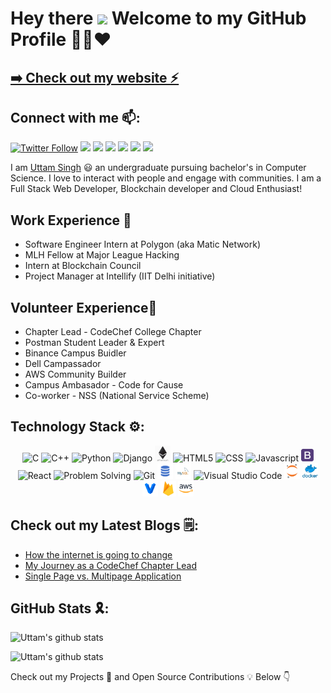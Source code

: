 # Hey there <img src="https://media.giphy.com/media/hvRJCLFzcasrR4ia7z/giphy.gif" width="30px"> Welcome to my GitHub Profile 👨‍💻❤️

## <p><a href="https://uttam-singhh.github.io/Portfolio/">➡️ Check out my website ⚡</a></p>

## Connect with me 📫:
[![Twitter Follow](https://img.shields.io/twitter/follow/singhk_uttam.svg?style=social)](https://twitter.com/singhk_uttam)
<a href="https://www.linkedin.com/in/uttam-singh/"><img src="https://img.shields.io/badge/linkedin-%230077B5.svg?&style=for-the-badge&logo=linkedin&logoColor=white" height=25></a> 
<a href="https://medium.com/@uttamkhanduja"><img src="https://img.shields.io/badge/medium-%2312100E.svg?&style=for-the-badge&logo=medium&logoColor=white" height=25></a> 
<a href=""><img src="https://img.shields.io/badge/instagram-%23E4405F.svg?&style=for-the-badge&logo=instagram&logoColor=white" height=25></a>
<a href="https://www.facebook.com/uttam.khanduja"><img src="https://img.shields.io/badge/facebook-%231DA1F2.svg?&style=for-the-badge&logo=facebook&logoColor=white" height=25></a> 
<a href="https://www.youtube.com/channel/UCKbY9fHz4y_tt2lWSe9bUJw"><img src="https://img.shields.io/badge/youtube-%2312100E.svg?&style=for-the-badge&logo=youtube&logoColor=red" height=25></a> 
<a href="https://discordapp.com/users/694243608064294933"><img src="https://img.shields.io/badge/discord-%230077B5.svg?&style=for-the-badge&logo=discord&logoColor=white" height=25></a>

I am <a href="https://uttam-singhh.github.io/Portfolio/">Uttam Singh</a> 😃 an undergraduate pursuing bachelor's in Computer Science. I love to interact with people and engage with communities. I am a Full Stack Web Developer, Blockchain developer and Cloud Enthusiast!

## Work Experience 👔
* Software Engineer Intern at Polygon (aka Matic Network)
* MLH Fellow at Major League Hacking
* Intern at Blockchain Council
* Project Manager at Intellify (IIT Delhi initiative)

## Volunteer Experience🌱

* Chapter Lead - CodeChef College Chapter
* Postman Student Leader & Expert
* Binance Campus Buidler
* Dell Campassador
* AWS Community Builder
* Campus Ambasador - Code for Cause
* Co-worker - NSS (National Service Scheme)

## Technology Stack ⚙️:

<p align="center">
  <img title="C" height="25" src="https://github.com/zumrudu-anka/zumrudu-anka/blob/master/images/c.svg">
  <img title="C++" height="25" src="https://github.com/zumrudu-anka/zumrudu-anka/blob/master/images/cpp.svg">
  <img title="Python" height="25" src="https://github.com/zumrudu-anka/zumrudu-anka/blob/master/images/python-original.svg">
  <img title="Django" height="25" src="https://github.com/zumrudu-anka/zumrudu-anka/blob/master/images/django.png">
  <img height="25" src="https://raw.githubusercontent.com/github/explore/80688e429a7d4ef2fca1e82350fe8e3517d3494d/topics/ethereum/ethereum.png">
  <img title="HTML5" height="25" src="https://github.com/zumrudu-anka/zumrudu-anka/blob/master/images/html5.svg">
  <img title="CSS" height="25" src="https://github.com/zumrudu-anka/zumrudu-anka/blob/master/images/css.svg">
  <img title="Javascript" height="20" src="https://github.com/zumrudu-anka/zumrudu-anka/blob/master/images/javascript.svg">
  <img height="20" src="https://raw.githubusercontent.com/github/explore/80688e429a7d4ef2fca1e82350fe8e3517d3494d/topics/bootstrap/bootstrap.png">
  <img title="React" height="25" src="https://github.com/zumrudu-anka/zumrudu-anka/blob/master/images/react-original.svg">
  <img title="Problem Solving" height="25" src="https://github.com/zumrudu-anka/zumrudu-anka/blob/master/images/problemSolving.png">
  <img title="Git" height="25" src="https://github.com/zumrudu-anka/zumrudu-anka/blob/master/images/git-original.svg">
  <img height="25" src="https://raw.githubusercontent.com/github/explore/80688e429a7d4ef2fca1e82350fe8e3517d3494d/topics/sql/sql.png">
  <img height="25" src="https://raw.githubusercontent.com/github/explore/80688e429a7d4ef2fca1e82350fe8e3517d3494d/topics/mysql/mysql.png">
  <img title="Visual Studio Code" height="25" src="https://github.com/zumrudu-anka/zumrudu-anka/blob/master/images/vscode.png">
  <img height="25" src="https://raw.githubusercontent.com/github/explore/80688e429a7d4ef2fca1e82350fe8e3517d3494d/topics/jupyter-notebook/jupyter-notebook.png">
  <img height="25" src="https://raw.githubusercontent.com/github/explore/80688e429a7d4ef2fca1e82350fe8e3517d3494d/topics/docker/docker.png">
  <img height="25" src="https://raw.githubusercontent.com/github/explore/80688e429a7d4ef2fca1e82350fe8e3517d3494d/topics/vagrant/vagrant.png">
  <img height="25" src="https://raw.githubusercontent.com/github/explore/80688e429a7d4ef2fca1e82350fe8e3517d3494d/topics/firebase/firebase.png">
  <img height="25" src="https://raw.githubusercontent.com/github/explore/80688e429a7d4ef2fca1e82350fe8e3517d3494d/topics/aws/aws.png">
  
## Check out my Latest Blogs 🗒:
* [How the internet is going to change](https://uttamkhanduja.medium.com/how-the-internet-is-going-to-change-c0006ad8672f)
* [My Journey as a CodeChef Chapter Lead](https://uttamkhanduja.medium.com/my-journey-as-codechef-chapter-lead-c70a576c82f0)
* [Single Page vs. Multipage Application](https://uttamkhanduja.medium.com/single-page-vs-multi-page-application-28244351892)

## GitHub Stats 🎗️:
![Uttam's github stats](https://github-readme-stats.vercel.app/api?username=Uttam-Singhh&show_icons=true&theme=radical)
  
![Uttam's github stats](https://github-readme-streak-stats.herokuapp.com/?user=Uttam-Singhh)
  
Check out my Projects 🐾 and Open Source Contributions 💡 Below 👇

                                                                                                                        
                                                                                                                         
                                                                                                                           
